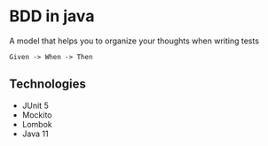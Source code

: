 # BDD in java 
A model that helps you to organize your thoughts when writing tests

```
Given -> When -> Then
```

## Technologies

- JUnit 5
- Mockito
- Lombok
- Java 11